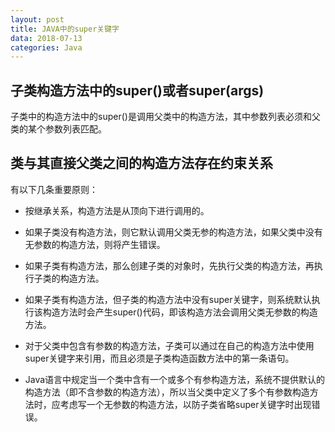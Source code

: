 ```yaml
---
layout: post
title: JAVA中的super关键字
data: 2018-07-13
categories: Java
---
```


## 子类构造方法中的super()或者super(args)

子类中的构造方法中的super()是调用父类中的构造方法，其中参数列表必须和父类的某个参数列表匹配。

## 类与其直接父类之间的构造方法存在约束关系

有以下几条重要原则：

- 按继承关系，构造方法是从顶向下进行调用的。

- 如果子类没有构造方法，则它默认调用父类无参的构造方法，如果父类中没有无参数的构造方法，则将产生错误。

- 如果子类有构造方法，那么创建子类的对象时，先执行父类的构造方法，再执行子类的构造方法。

- 如果子类有构造方法，但子类的构造方法中没有super关键字，则系统默认执行该构造方法时会产生super()代码，即该构造方法会调用父类无参数的构造方法。

- 对于父类中包含有参数的构造方法，子类可以通过在自己的构造方法中使用super关键字来引用，而且必须是子类构造函数方法中的第一条语句。

- Java语言中规定当一个类中含有一个或多个有参构造方法，系统不提供默认的构造方法（即不含参数的构造方法），所以当父类中定义了多个有参数构造方法时，应考虑写一个无参数的构造方法，以防子类省略super关键字时出现错误。





